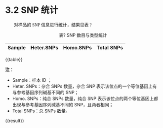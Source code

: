 # 3.2 SNP 统计

<font face="微软雅黑" >&emsp;&emsp;对样品的 SNP 信息进行统计，结果见表 ?</font><br />


<center>表? SNP 数目与类型统计</center>

|  Sample  |Heter.SNPs   |Homo.SNPs|Total SNPs|
| :--------: | :--------: | :--------: | :--------: | 
{{table}}

**注**：
- Sample：样本 ID ； 
- Heter. SNPs：杂合 SNPs 数量，杂合 SNP 表示该位点的一个等位基因上有与参考基因序列碱基不同的 SNP； 
- Homo. SNPs：纯合 SNPs 数量，纯合 SNP 表示该位点的两个等位基因上都出现与参考基因序列碱基不同的 SNP，且两者相同； 
- Total SNPs：总 SNPs 数量。


{{result}}